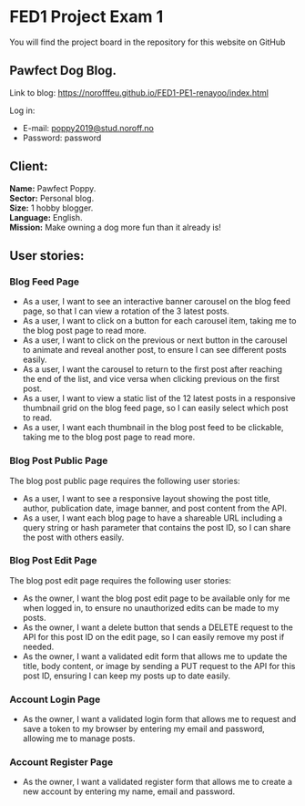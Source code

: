 # FED1 Project Exam 1

You will find the project board in the repository for this website on GitHub

## Pawfect Dog Blog.
Link to blog: https://norofffeu.github.io/FED1-PE1-renayoo/index.html

Log in:
- E-mail: poppy2019@stud.noroff.no 
- Password: password

## Client:
**Name:** Pawfect Poppy.  
**Sector:** Personal blog.  
**Size:** 1 hobby blogger.  
**Language:** English.  
**Mission:** Make owning a dog more fun than it already is! 

## User stories:
### Blog Feed Page
- As a user, I want to see an interactive banner carousel on the blog feed page, so that I can view a rotation of the 3 latest posts.
- As a user, I want to click on a button for each carousel item, taking me to the blog post page to read more.
- As a user, I want to click on the previous or next button in the carousel to animate and reveal another post, to ensure I can see different posts easily.
- As a user, I want the carousel to return to the first post after reaching the end of the list, and vice versa when clicking previous on the first post.
- As a user, I want to view a static list of the 12 latest posts in a responsive thumbnail grid on the blog feed page, so I can easily select which post to read.
- As a user, I want each thumbnail in the blog post feed to be clickable, taking me to the blog post page to read more. 

### Blog Post Public Page
The blog post public page requires the following user stories:
- As a user, I want to see a responsive layout showing the post title, author, publication date, image banner, and post content from the API.
- As a user, I want each blog page to have a shareable URL including a query string or hash parameter that contains the post ID, so I can share the post with others easily.

### Blog Post Edit Page
The blog post edit page requires the following user stories:
- As the owner, I want the blog post edit page to be available only for me when logged in, to ensure no unauthorized edits can be made to my posts.
- As the owner, I want a delete button that sends a DELETE request to the API for this post ID on the edit page, so I can easily remove my post if needed.
- As the owner, I want a validated edit form that allows me to update the title, body content, or image by sending a PUT request to the API for this post ID, ensuring I can keep my posts up to date easily.

### Account Login Page
- As the owner, I want a validated login form that allows me to request and save a token to my browser by entering my email and password, allowing me to manage posts.

### Account Register Page
- As the owner, I want a validated register form that allows me to create a new account by entering my name, email and password.